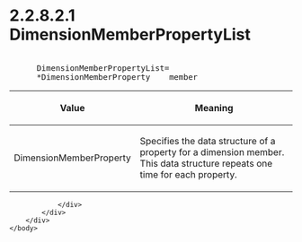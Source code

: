<html dir="LTR" xmlns:mshelp="http://msdn.microsoft.com/mshelp" xmlns:ddue="http://ddue.schemas.microsoft.com/authoring/2003/5" xmlns:xlink="http://www.w3.org/1999/xlink" xmlns:tool="http://www.microsoft.com/tooltip">
    <head>
        <meta http-equiv="Content-Type" content="text/html; CHARSET=utf-8"></meta>
        <meta name="save" content="history"></meta>
        <title>2.2.8.2.1 DimensionMemberPropertyList</title>
        <xml>
            <mshelp:toctitle title="2.2.8.2.1 DimensionMemberPropertyList"></mshelp:toctitle>
            <mshelp:rltitle title="[MS-SSAS8]: DimensionMemberPropertyList"></mshelp:rltitle>
            <mshelp:keyword index="A" term="828ba0f9-032f-46b0-845b-472a1f13951d"></mshelp:keyword>
            <mshelp:attr name="DCSext.ContentType" value="open specification"></mshelp:attr>
            <mshelp:attr name="AssetID" value="828ba0f9-032f-46b0-845b-472a1f13951d"></mshelp:attr>
            <mshelp:attr name="TopicType" value="kbRef"></mshelp:attr>
            <mshelp:attr name="DCSext.Title" value="[MS-SSAS8]: DimensionMemberPropertyList" />
        </xml>
    </head>
    <body>
        <div id="header">
            <h1 class="heading">2.2.8.2.1 DimensionMemberPropertyList</h1>
        </div>
        <div id="mainSection">
            <div id="mainBody">
                <div id="allHistory" class="saveHistory"></div>
                <div id="sectionSection0" class="section" name="collapseableSection">
                    

<dl>
<dd>
<div><pre>            
 DimensionMemberPropertyList= 
 *DimensionMemberProperty    member
</pre></div>
</dd></dl>

<table>
 <thead>
  <tr>
   <th>
   <p>Value</p>
   </th>
   <th>
   <p>Meaning</p>
   </th>
  </tr>
 </thead>
 <tr>
  <td>
  <p>DimensionMemberProperty</p>
  </td>
  <td>
  <p>Specifies the data structure of a property for a
  dimension member. This data structure repeats one time for each property.</p>
  </td>
 </tr>
</table>

<p> </p>


                </div>
            </div>
        </div>
    </body>
</html>